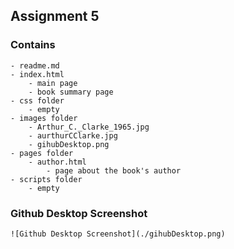 ## Assignment 5

### Contains

    - readme.md
    - index.html
        - main page
        - book summary page
    - css folder
        - empty
    - images folder
        - Arthur_C._Clarke_1965.jpg
        - aurthurCClarke.jpg
        - gihubDesktop.png
    - pages folder
        - author.html
            - page about the book's author
    - scripts folder
        - empty

### Github Desktop Screenshot

    ![Github Desktop Screenshot](./gihubDesktop.png)
